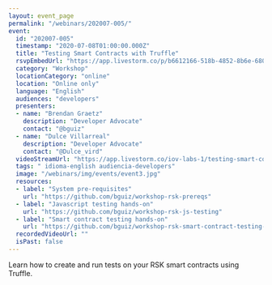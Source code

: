 ```yaml
---
layout: event_page
permalink: "/webinars/202007-005/"
event:
  id: "202007-005"
  timestamp: "2020-07-08T01:00:00.000Z"
  title: "Testing Smart Contracts with Truffle"
  rsvpEmbedUrl: "https://app.livestorm.co/p/b6612166-518b-4852-8b6e-6806923fe80d/form"
  category: "Workshop"
  locationCategory: "online"
  location: "Online only"
  language: "English"
  audiences: "developers"
  presenters:
  - name: "Brendan Graetz"
    description: "Developer Advocate"
    contact: "@bguiz"
  - name: "Dulce Villarreal"
    description: "Developer Advocate"
    contact: "@Dulce_vird"
  videoStreamUrl: "https://app.livestorm.co/iov-labs-1/testing-smart-contracts-with-truffle"
  tags: " idioma-english audiencia-developers"
  image: "/webinars/img/events/event3.jpg"
  resources:
  - label: "System pre-requisites"
    url: "https://github.com/bguiz/workshop-rsk-prereqs"
  - label: "Javascript testing hands-on"
    url: "https://github.com/bguiz/workshop-rsk-js-testing"
  - label: "Smart contract testing hands-on"
    url: "https://github.com/bguiz/workshop-rsk-smart-contract-testing-truffle"
  recordedVideoUrl: ""
  isPast: false
---
```



Learn how to create and run tests on your RSK smart contracts using Truffle.

